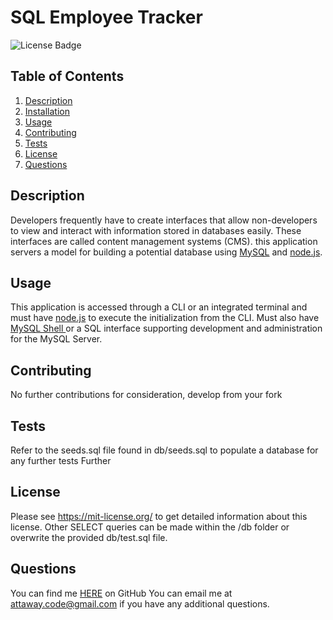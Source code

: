 # SQL Employee Tracker
![License Badge](https://shields.io/badge/license-MIT-green)
## Table of Contents
1. [Description](#description)
2. [Installation](#installation)
3. [Usage](#usage)
4. [Contributing](#contributing)
5. [Tests](#tests)
6. [License](#license)
7. [Questions](#questions)

## Description
Developers frequently have to create interfaces that allow non-developers to view and interact with information stored in databases easily. These interfaces are called content management systems (CMS). this application servers a model for building a potential database using [MySQL](https://www.mysql.com/) and [node.js](https://nodejs.org/en).

## Usage
This application is accessed through a CLI or an integrated terminal and must have [node.js](https://nodejs.org/en) to execute  the initialization from the CLI.
Must also have [MySQL Shell ](https://www.mysql.com/) or a SQL interface supporting development and administration for the MySQL Server.
## Contributing
No further contributions for consideration, develop from your fork
## Tests
Refer to the seeds.sql file found in db/seeds.sql to populate a database for any further tests
Further 
## License
Please see https://mit-license.org/ to get detailed information about this license.
Other SELECT queries can be made within the /db folder or overwrite the provided db/test.sql file.
## Questions
You can find me [HERE](https://github.com/Dev-Attaway) on GitHub
You can email me at attaway.code@gmail.com if you have any additional questions.
